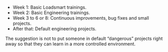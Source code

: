 - Week 1: Basic Loadsmart trainings.
- Week 2: Basic Engineering trainings.
- Week 3 to 6 or 8: Continuous improvements, bug fixes and small projects.
- After that: Default engineering projects.

The suggestion is not to put someone in default “dangerous” projects right away so that they can learn in a more controlled environment.
